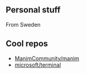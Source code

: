 Personal stuff
--------------
From Sweden

Cool repos
----------
- [ManimCommunity/manim](https://github.com/ManimCommunity/manim)
- [microsoft/terminal](https://github.com/microsoft/terminal)
